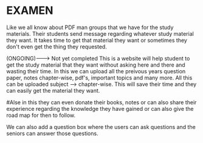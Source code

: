 # EXAMEN
Like we all know about PDF man groups that we have for the study materials. Their students send message regarding whatever study material they want. It takes time to get that material they want or sometimes they don't even get the thing they requested.

(ONGOING)---> Not yet completed
This is a website will help student to get the study material that they want without asking here and there and wasting their time. 
In this we can upload all the preivous years question paper, notes chapter-wise, pdf's, important topics and many more. All this can be uploaded subject --> chapter-wise.
This will save their time and they can easily get the material they want.

#Alse in this they can even donate their books, notes or can also share their experience regarding the knowledge they have gained or can also give the road map for then to follow.

We can also add a question box where the users can ask questions and the seniors can answer those questions.
